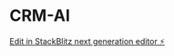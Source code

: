 # CRM-AI

[Edit in StackBlitz next generation editor ⚡️](https://stackblitz.com/~/github.com/PedroMGGDev/CRM-AI)